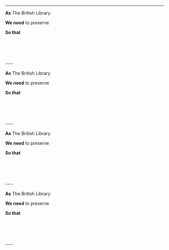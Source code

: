 ----

**As** The British Library
  
**We need** to preserve 
 
**So that** 


<br />
<br />
<br />
<br />
----

**As** The British Library
  
**We need** to preserve 
 
**So that** 


<br />
<br />
<br />
<br />
----

**As** The British Library
  
**We need** to preserve 
 
**So that** 


<br />
<br />
<br />
<br />
----


**As** The British Library
  
**We need** to preserve 
 
**So that** 


<br />
<br />
<br />
<br />
----